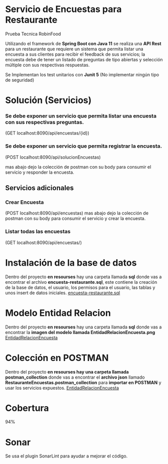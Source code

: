 # Servicio de Encuestas para Restaurante
Prueba Tecnica RobinFood

Utilizando el framework de **Spring Boot con Java 11** se realiza una **API Rest** para un restaurante que requiere un sistema que permita listar una encuesta a sus clientes para recibir el feedback de sus servicios; la encuesta debe de tener un listado de preguntas de tipo abiertas y selección múltiple con sus respectivas respuestas.

Se Implementan los test unitarios con **Junit 5**
(No implementar ningún tipo de seguridad)

# Solución (Servicios)
### Se debe exponer un servicio que permita listar una encuesta con sus respectivas preguntas. 
(GET localhost:8090/api/encuestas/{id})

### Se debe exponer un servicio que permita registrar la encuesta. 
(POST localhost:8090/api/solucionEncuestas) 

mas abajo dejo la colección de postman con su body para consumir el servicio y responder la encuesta.

## Servicios adicionales
### Crear Encuesta 
(POST localhost:8090/api/encuestas) 
mas abajo dejo la colección de postman con su body para consumir el servicio y crear la encuesta.

### Listar todas las encuestas
(GET localhost:8090/api/encuestas/)

# Instalación de la base de datos
Dentro del proyecto **en resourses** hay una carpeta llamada **sql** donde vas a encontrar el archivo **encuesta-restaurante.sql**, este contiene la creación de la base de datos, el usuario, los permisos para el usuario, las tablas y unos insert de datos iniciales.
[encuesta-restaurante.sql](https://github.com/JuancaTrucosTips/RestauranteEncuesta/blob/master/src/main/resources/sql/encuesta-restaurante.sql)

# Modelo Entidad Relacion
Dentro del proyecto **en resourses** hay una carpeta llamada **sql** donde vas a encontrar la **imagen del modelo llamada EntidadRelacionEncuesta.png**
[EntidadRelacionEncuesta](https://github.com/JuancaTrucosTips/RestauranteEncuesta/blob/master/src/main/resources/sql/EntidadRelacionEncuestas.png)

# Colección en POSTMAN
Dentro del proyecto **en resourses hay una carpeta llamada postman_collection** donde vas a encontrar el **archivo json** llamado **RestauranteEncuestas.postman_collection** para **importar en POSTMAN** y usar los servicios expuestos.
[EntidadRelacionEncuesta](https://github.com/JuancaTrucosTips/RestauranteEncuesta/tree/master/src/main/resources/postman_collection)

# Cobertura
94%

# Sonar
Se usa el plugin SonarLint para ayudar a mejorar el código.
